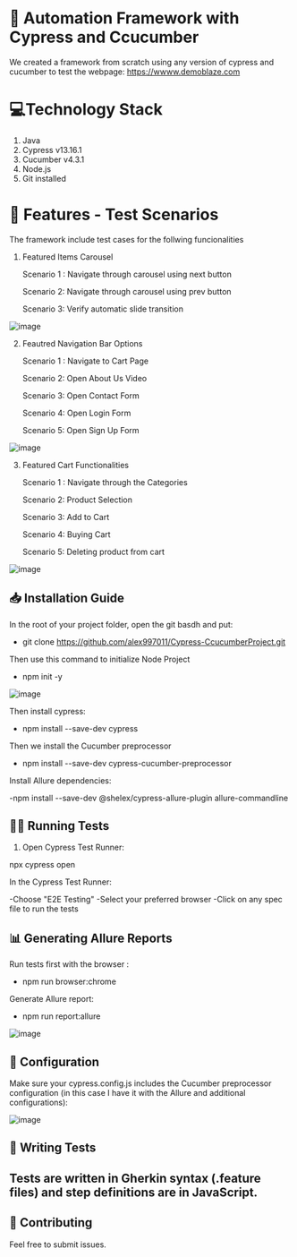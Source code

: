 # 🚀 Automation Framework with Cypress and Ccucumber

We created a framework from scratch using any version of cypress and cucumber to test the webpage: https://wwww.demoblaze.com

# 💻Technology Stack

1. Java
2. Cypress v13.16.1
3. Cucumber v4.3.1
4. Node.js
5. Git installed

# 🔎 Features - Test Scenarios
The framework include test cases for the follwing funcionalities

1. Featured Items Carousel
   
     Scenario 1 : Navigate through carousel using next button
   
     Scenario 2: Navigate through carousel using prev button

     Scenario 3: Verify automatic slide transition
   

  ![image](https://github.com/user-attachments/assets/e5aca565-4c56-46a5-b096-98d51f831f2d)



2. Feautred Navigation Bar Options
   
     Scenario 1 : Navigate to Cart Page
   
     Scenario 2: Open About Us Video

     Scenario 3: Open Contact Form

     Scenario 4: Open Login Form

     Scenario 5: Open Sign Up Form

   
![image](https://github.com/user-attachments/assets/0da4f8e7-5ac9-441a-bca6-67fccdac524c)


   
3. Featured Cart Functionalities

     Scenario 1 : Navigate through the Categories
   
     Scenario 2: Product Selection

     Scenario 3: Add to Cart

     Scenario 4: Buying Cart

     Scenario 5: Deleting product from cart
   
![image](https://github.com/user-attachments/assets/5d59b742-2619-4657-8230-44f08925d711)


## 📥 Installation Guide

In the root of your project folder, open the git basdh and put:

- git clone https://github.com/alex997011/Cypress-CcucumberProject.git

Then use this command to initialize Node Project

- npm init -y

![image](https://github.com/user-attachments/assets/f94e6e55-c25d-4da7-8da6-374fc723f766)

Then install cypress:

- npm install --save-dev cypress

Then we install the Cucumber preprocessor

- npm install --save-dev cypress-cucumber-preprocessor

Install Allure dependencies:

-npm install --save-dev @shelex/cypress-allure-plugin allure-commandline


## 🏃‍♂️ Running Tests

1. Open Cypress Test Runner:

npx cypress open

In the Cypress Test Runner:

   -Choose "E2E Testing"
   -Select your preferred browser
   -Click on any spec file to run the tests

## 📊 Generating Allure Reports

Run tests first with the browser :

- npm run browser:chrome   

Generate Allure report:

- npm run report:allure 

![image](https://github.com/user-attachments/assets/597017c5-07ab-4fea-b85f-adc53e414b51)


## 🔧 Configuration

Make sure your cypress.config.js includes the Cucumber preprocessor configuration (in this case I have it with the Allure and additional configurations):

![image](https://github.com/user-attachments/assets/9781ea1a-89c4-4b1e-a7a3-4a83c9739ca6)


## 📝 Writing Tests

## Tests are written in Gherkin syntax (.feature files) and step definitions are in JavaScript.

## 🤝 Contributing

Feel free to submit issues.



















